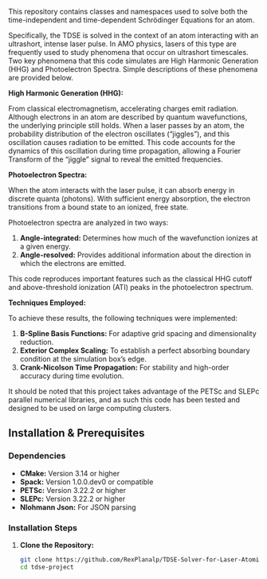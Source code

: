 This repository contains classes and namespaces used to solve both the time-independent and time-dependent Schrödinger Equations for an atom.

Specifically, the TDSE is solved in the context of an atom interacting with an ultrashort, intense laser pulse. In AMO physics, lasers of this type are frequently used to study phenomena that occur on ultrashort timescales. Two key phenomena that this code simulates are High Harmonic Generation (HHG) and Photoelectron Spectra. Simple descriptions of these phenomena are provided below.

**High Harmonic Generation (HHG):**

From classical electromagnetism, accelerating charges emit radiation. Although electrons in an atom are described by quantum wavefunctions, the underlying principle still holds. When a laser passes by an atom, the probability distribution of the electron oscillates (“jiggles”), and this oscillation causes radiation to be emitted. This code accounts for the dynamics of this oscillation during time propagation, allowing a Fourier Transform of the “jiggle” signal to reveal the emitted frequencies.

**Photoelectron Spectra:**

When the atom interacts with the laser pulse, it can absorb energy in discrete quanta (photons). With sufficient energy absorption, the electron transitions from a bound state to an ionized, free state.

Photoelectron spectra are analyzed in two ways:
1. **Angle-integrated:** Determines how much of the wavefunction ionizes at a given energy.
2. **Angle-resolved:** Provides additional information about the direction in which the electrons are emitted.

This code reproduces important features such as the classical HHG cutoff and above-threshold ionization (ATI) peaks in the photoelectron spectrum.

**Techniques Employed:**

To achieve these results, the following techniques were implemented:
1. **B-Spline Basis Functions:** For adaptive grid spacing and dimensionality reduction.
2. **Exterior Complex Scaling:** To establish a perfect absorbing boundary condition at the simulation box’s edge.
3. **Crank-Nicolson Time Propagation:** For stability and high-order accuracy during time evolution.

It should be noted that this project takes advantage of the PETSc and SLEPc parallel numerical libraries, 
and as such this code has been tested and designed to be used on large computing clusters. 

## Installation & Prerequisites

### Dependencies
- **CMake:** Version 3.14 or higher
- **Spack:** Version 1.0.0.dev0 or compatible
- **PETSc:** Version 3.22.2 or higher
- **SLEPc:** Version 3.22.2 or higher
- **Nlohmann Json:** For JSON parsing

### Installation Steps

1. **Clone the Repository:**
   ```bash
   git clone https://github.com/RexPlanalp/TDSE-Solver-for-Laser-Atomic-Interactionsgit
   cd tdse-project
